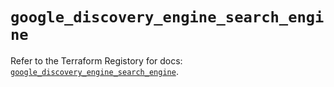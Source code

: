 # `google_discovery_engine_search_engine`

Refer to the Terraform Registory for docs: [`google_discovery_engine_search_engine`](https://registry.terraform.io/providers/hashicorp/google-beta/5.29.0/docs/resources/google_discovery_engine_search_engine).
